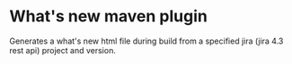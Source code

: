 # What's new maven plugin

Generates a what's new html file during build from a specified jira (jira 4.3 rest api) project and version.